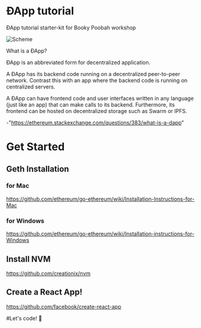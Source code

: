 # ÐApp tutorial
ÐApp tutorial starter-kit for Booky Poobah workshop

![Scheme](images/joe-logo.png)

What is a ÐApp?

ÐApp is an abbreviated form for decentralized application.

A ÐApp has its backend code running on a decentralized peer-to-peer network. Contrast this with an app where the backend code is running on centralized servers.

A ÐApp can have frontend code and user interfaces written in any language (just like an app) that can make calls to its backend. Furthermore, its frontend can be hosted on decentralized storage such as Swarm or IPFS.

-"https://ethereum.stackexchange.com/questions/383/what-is-a-dapp"

# Get Started

## Geth Installation

### for Mac
https://github.com/ethereum/go-ethereum/wiki/Installation-Instructions-for-Mac
### for Windows
https://github.com/ethereum/go-ethereum/wiki/Installation-instructions-for-Windows

## Install NVM
https://github.com/creationix/nvm

## Create a React App!
https://github.com/facebook/create-react-app

#Let's code! 🎉
